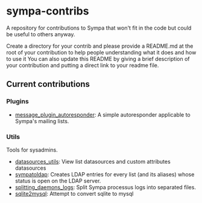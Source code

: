 # sympa-contribs

A repository for contributions to Sympa that won't fit in the code but could be
useful to others anyway.

Create a directory for your contrib and please provide a README.md at the root
of your contribution to help people understanding what it does and how to use
it You can also update this README by giving a brief description of your contribution and putting a direct link to your readme file.

## Current contributions

### Plugins

* [message_plugin_autoresponder](plugins/message_plugin_autoresponder/README.md): A simple autoresponder applicable to Sympa's mailing lists.

### Utils

Tools for sysadmins.

* [datasources_utils](datasources_utils/README.md): View list datasources and custom attributes datasources
* [sympatoldap](sympatoldap/README.md): Creates LDAP entries for every list (and its aliases) whose status is open on the LDAP server.
* [splitting_daemons_logs](splitting_daemons_logs/README.md): Split Sympa processus logs into separated files.
* [sqlite2mysql](sqlite2mysql/README.md): Attempt to convert sqlite to mysql
